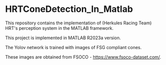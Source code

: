 # HRTConeDetection_In_Matlab
This repository contains the implementation of (Herkules Racing Team) HRT's perception system in the MATLAB framework.

This project is implemented in MATLAB R2023a version.

The Yolov network is trained with images of FSG compliant cones.

These images are obtained from FSOCO - https://www.fsoco-dataset.com/.
